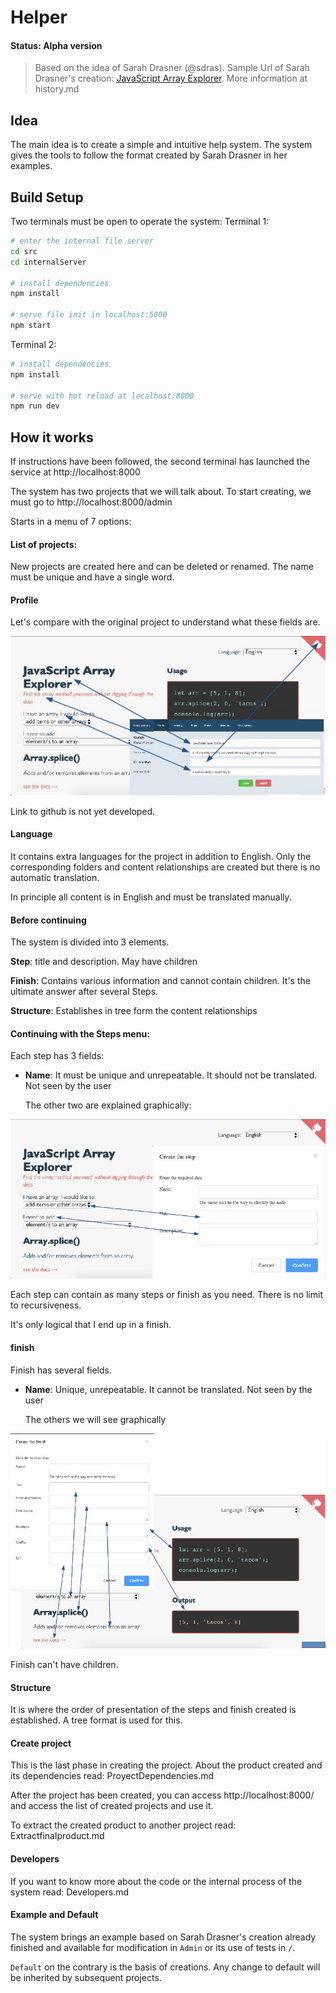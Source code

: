 # Helper

#### Status: Alpha version

> Based on the idea of Sarah Drasner (@sdras). Sample Url of Sarah Drasner's creation: [JavaScript Array Explorer](https://codepen.io/sdras/full/gogVRX/). More information at history.md

## Idea

The main idea is to create a simple and intuitive help system. The system gives the tools to follow the format created by Sarah Drasner in her examples.

## Build Setup

Two terminals must be open to operate the system:
Terminal 1:

``` bash
# enter the internal file server
cd src
cd internalServer

# install dependencies
npm install

# serve file init in localhost:5000
npm start
```
Terminal 2:
``` bash
# install dependencies
npm install

# serve with hot reload at localhost:8000
npm run dev
```

## How it works

If instructions have been followed, the second terminal has launched the service at http://localhost:8000

The system has two projects that we will talk about. To start creating, we must go to http://localhost:8000/admin

Starts in a menu of 7 options:

#### List of projects:

New projects are created here and can be deleted or renamed.
The name must be unique and have a single word.

#### Profile

Let's compare with the original project to understand what these fields are.

![profile example](images/profile.jpg)

Link to github is not yet developed.

#### Language

It contains extra languages for the project in addition to English. Only the corresponding folders and content relationships are created but there is no automatic translation.

In principle all content is in English and must be translated manually.

#### Before continuing

The system is divided into 3 elements.

**Step**: title and description. May have children

**Finish**: Contains various information and cannot contain children. It's the ultimate answer after several Steps.

**Structure**: Establishes in tree form the content relationships

#### Continuing with the Steps menu:

Each step has 3 fields: 

* **Name**: It must be unique and unrepeatable. It should not be translated. Not seen by the user

  The other two are explained graphically:

![Steps](images/steps.jpg)

Each step can contain as many steps or finish as you need. There is no limit to recursiveness.

It's only logical that I end up in a finish.

####  finish

Finish has several fields. 

* **Name**: Unique, unrepeatable. It cannot be translated. Not seen by the user

  The others we will see graphically

![finish](images/finish.jpg)

Finish can't have children.

#### Structure

It is where the order of presentation of the steps and finish created is established. A tree format is used for this.

#### Create project

This is the last phase in creating the project. About the product created and its dependencies read: ProyectDependencies.md

After the project has been created, you can access http://localhost:8000/ and access the list of created projects and use it.

To extract the created product to another project read: Extractfinalproduct.md

#### Developers

If you want to know more about the code or the internal process of the system read: Developers.md

#### Example and Default

The system brings an example based on Sarah Drasner's creation already finished and available for modification in `Admin` or its use of tests in `/`.

`Default` on the contrary is the basis of creations. Any change to default will be inherited by subsequent projects.